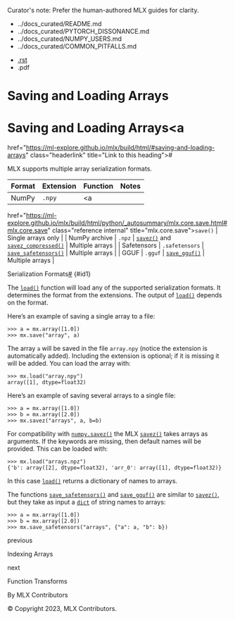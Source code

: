 Curator's note: Prefer the human-authored MLX guides for clarity.
- ../docs_curated/README.md
- ../docs_curated/PYTORCH_DISSONANCE.md
- ../docs_curated/NUMPY_USERS.md
- ../docs_curated/COMMON_PITFALLS.md


<div id="main-content" class="bd-main" role="main">

<div class="sbt-scroll-pixel-helper">

</div>

<div class="bd-content">

<div class="bd-article-container">

<div class="bd-header-article d-print-none">

<div class="header-article-items header-article__inner">

<div class="header-article-items__start">

<div class="header-article-item">

<span class="fa-solid fa-bars"></span>

</div>

</div>

<div class="header-article-items__end">

<div class="header-article-item">

<div class="article-header-buttons">

<a href="https://github.com/ml-explore/mlx"
class="btn btn-sm btn-source-repository-button"
data-bs-placement="bottom" data-bs-toggle="tooltip" target="_blank"
title="Source repository"><span class="btn__icon-container"> <em></em>
</span></a>

<div class="dropdown dropdown-download-buttons">

- <a
  href="https://ml-explore.github.io/mlx/build/html/_sources/usage/saving_and_loading.rst"
  class="btn btn-sm btn-download-source-button dropdown-item"
  data-bs-placement="left" data-bs-toggle="tooltip" target="_blank"
  title="Download source file"><span class="btn__icon-container">
  <em></em> </span> <span class="btn__text-container">.rst</span></a>
- <span class="btn__icon-container"> </span>
  <span class="btn__text-container">.pdf</span>

</div>

<span class="btn__icon-container"> </span>

</div>

</div>

</div>

</div>

</div>

<div id="jb-print-docs-body" class="onlyprint">

# Saving and Loading Arrays

<div id="print-main-content">

<div id="jb-print-toc">

</div>

</div>

</div>

<div id="searchbox">

</div>

<div id="saving-and-loading-arrays" class="section">

<span id="saving-and-loading"></span>

# Saving and Loading Arrays<a
href="https://ml-explore.github.io/mlx/build/html/#saving-and-loading-arrays"
class="headerlink" title="Link to this heading">#</a>

MLX supports multiple array serialization formats.

<div class="pst-scrollable-table-container">

| Format | Extension | Function | Notes |
|----|----|----|----|
| NumPy | <span class="pre">`.npy`</span> | <a
href="https://ml-explore.github.io/mlx/build/html/python/_autosummary/mlx.core.save.html#mlx.core.save"
class="reference internal" title="mlx.core.save"><span class="pre"><code
class="sourceCode python">save()</code></span></a> | Single arrays only |
| NumPy archive | <span class="pre">`.npz`</span> | <a
href="https://ml-explore.github.io/mlx/build/html/python/_autosummary/mlx.core.savez.html#mlx.core.savez"
class="reference internal" title="mlx.core.savez"><span
class="pre"><code class="sourceCode python">savez()</code></span></a> and <a
href="https://ml-explore.github.io/mlx/build/html/python/_autosummary/mlx.core.savez_compressed.html#mlx.core.savez_compressed"
class="reference internal" title="mlx.core.savez_compressed"><span
class="pre"><code
class="sourceCode python">savez_compressed()</code></span></a> | Multiple arrays |
| Safetensors | <span class="pre">`.safetensors`</span> | <a
href="https://ml-explore.github.io/mlx/build/html/python/_autosummary/mlx.core.save_safetensors.html#mlx.core.save_safetensors"
class="reference internal" title="mlx.core.save_safetensors"><span
class="pre"><code
class="sourceCode python">save_safetensors()</code></span></a> | Multiple arrays |
| GGUF | <span class="pre">`.gguf`</span> | <a
href="https://ml-explore.github.io/mlx/build/html/python/_autosummary/mlx.core.save_gguf.html#mlx.core.save_gguf"
class="reference internal" title="mlx.core.save_gguf"><span
class="pre"><code
class="sourceCode python">save_gguf()</code></span></a> | Multiple arrays |

<span class="caption-text">Serialization
Formats</span><a href="https://ml-explore.github.io/mlx/build/html/#id1"
class="headerlink" title="Link to this table">#</a> {#id1}

</div>

The <a
href="https://ml-explore.github.io/mlx/build/html/python/_autosummary/mlx.core.load.html#mlx.core.load"
class="reference internal" title="mlx.core.load"><span class="pre"><code
class="sourceCode python">load()</code></span></a> function will load
any of the supported serialization formats. It determines the format
from the extensions. The output of <a
href="https://ml-explore.github.io/mlx/build/html/python/_autosummary/mlx.core.load.html#mlx.core.load"
class="reference internal" title="mlx.core.load"><span class="pre"><code
class="sourceCode python">load()</code></span></a> depends on the
format.

Here’s an example of saving a single array to a file:

<div class="highlight-shell notranslate">

<div class="highlight">

    >>> a = mx.array([1.0])
    >>> mx.save("array", a)

</div>

</div>

The array <span class="pre">`a`</span> will be saved in the file
<span class="pre">`array.npy`</span> (notice the extension is
automatically added). Including the extension is optional; if it is
missing it will be added. You can load the array with:

<div class="highlight-shell notranslate">

<div class="highlight">

    >>> mx.load("array.npy")
    array([1], dtype=float32)

</div>

</div>

Here’s an example of saving several arrays to a single file:

<div class="highlight-shell notranslate">

<div class="highlight">

    >>> a = mx.array([1.0])
    >>> b = mx.array([2.0])
    >>> mx.savez("arrays", a, b=b)

</div>

</div>

For compatibility with <a
href="https://numpy.org/doc/stable/reference/generated/numpy.savez.html#numpy.savez"
class="reference external" title="(in NumPy v2.2)"><span
class="pre"><code
class="sourceCode python">numpy.savez()</code></span></a> the MLX <a
href="https://ml-explore.github.io/mlx/build/html/python/_autosummary/mlx.core.savez.html#mlx.core.savez"
class="reference internal" title="mlx.core.savez"><span
class="pre"><code class="sourceCode python">savez()</code></span></a>
takes arrays as arguments. If the keywords are missing, then default
names will be provided. This can be loaded with:

<div class="highlight-shell notranslate">

<div class="highlight">

    >>> mx.load("arrays.npz")
    {'b': array([2], dtype=float32), 'arr_0': array([1], dtype=float32)}

</div>

</div>

In this case <a
href="https://ml-explore.github.io/mlx/build/html/python/_autosummary/mlx.core.load.html#mlx.core.load"
class="reference internal" title="mlx.core.load"><span class="pre"><code
class="sourceCode python">load()</code></span></a> returns a dictionary
of names to arrays.

The functions <a
href="https://ml-explore.github.io/mlx/build/html/python/_autosummary/mlx.core.save_safetensors.html#mlx.core.save_safetensors"
class="reference internal" title="mlx.core.save_safetensors"><span
class="pre"><code
class="sourceCode python">save_safetensors()</code></span></a> and <a
href="https://ml-explore.github.io/mlx/build/html/python/_autosummary/mlx.core.save_gguf.html#mlx.core.save_gguf"
class="reference internal" title="mlx.core.save_gguf"><span
class="pre"><code
class="sourceCode python">save_gguf()</code></span></a> are similar to
<a
href="https://ml-explore.github.io/mlx/build/html/python/_autosummary/mlx.core.savez.html#mlx.core.savez"
class="reference internal" title="mlx.core.savez"><span
class="pre"><code class="sourceCode python">savez()</code></span></a>,
but they take as input a
<a href="https://docs.python.org/3/library/stdtypes.html#dict"
class="reference external" title="(in Python v3.13)"><span
class="pre"><code
class="sourceCode python"><span class="bu">dict</span></code></span></a>
of string names to arrays:

<div class="highlight-shell notranslate">

<div class="highlight">

    >>> a = mx.array([1.0])
    >>> b = mx.array([2.0])
    >>> mx.save_safetensors("arrays", {"a": a, "b": b})

</div>

</div>

</div>

<div class="prev-next-area">

<a
href="https://ml-explore.github.io/mlx/build/html/usage/indexing.html"
class="left-prev" title="previous page"><em></em></a>

<div class="prev-next-info">

previous

Indexing Arrays

</div>

<a
href="https://ml-explore.github.io/mlx/build/html/usage/function_transforms.html"
class="right-next" title="next page"></a>

<div class="prev-next-info">

next

Function Transforms

</div>

</div>

</div>

</div>

<div class="bd-footer-content__inner container">

<div class="footer-item">

By MLX Contributors

</div>

<div class="footer-item">

© Copyright 2023, MLX Contributors.  

</div>

<div class="footer-item">

</div>

<div class="footer-item">

</div>

</div>

</div>
